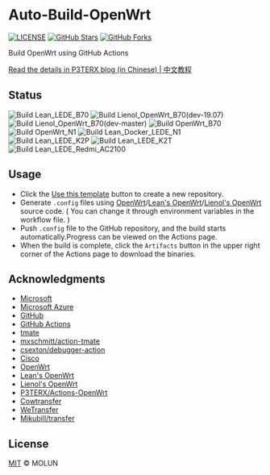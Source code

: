 # Auto-Build-OpenWrt

[![LICENSE](https://img.shields.io/github/license/mashape/apistatus.svg?style=flat-square&label=LICENSE)](https://github.com/molun/Auto-Build-OpenWrt/blob/master/LICENSE)
[![GitHub Stars](https://img.shields.io/github/stars/P3TERX/Actions-OpenWrt.svg?style=flat-square&label=Stars&logo=github)](https://github.com/P3TERX/Actions-OpenWrt/stargazers)
[![GitHub Forks](https://img.shields.io/github/forks/P3TERX/Actions-OpenWrt.svg?style=flat-square&label=Forks&logo=github)](https://github.com/P3TERX/Actions-OpenWrt/fork)

Build OpenWrt using GitHub Actions

[Read the details in P3TERX blog (in Chinese) | 中文教程](https://p3terx.com/archives/build-openwrt-with-github-actions.html)

## Status

![Build Lean_LEDE_B70](https://github.com/molun/Auto-Build-OpenWrt/workflows/Build%20Lean_LEDE_B70/badge.svg)
![Build Lienol_OpenWrt_B70(dev-19.07)](https://github.com/molun/Auto-Build-OpenWrt/workflows/Build%20Lienol_OpenWrt_B70(dev-19.07)/badge.svg)
![Build Lienol_OpenWrt_B70(dev-master)](https://github.com/molun/Auto-Build-OpenWrt/workflows/Build%20Lienol_OpenWrt_B70(dev-master)/badge.svg)
![Build OpenWrt_B70](https://github.com/molun/Auto-Build-OpenWrt/workflows/Build%20OpenWrt_B70/badge.svg)
![Build OpenWrt_N1](https://github.com/molun/Auto-Build-OpenWrt/workflows/Build%20OpenWrt_N1/badge.svg)
![Build Lean_Docker_LEDE_N1](https://github.com/molun/Auto-Build-OpenWrt/workflows/Build%20Lean_Docker_LEDE_N1/badge.svg)
![Build Lean_LEDE_K2P](https://github.com/molun/Auto-Build-OpenWrt/workflows/Build%20Lean_LEDE_K2P/badge.svg)
![Build Lean_LEDE_K2T](https://github.com/molun/Auto-Build-OpenWrt/workflows/Build%20Lean_LEDE_K2T/badge.svg)
![Build Lean_LEDE_Redmi_AC2100](https://github.com/molun/Auto-Build-OpenWrt/workflows/Build%20Lean_LEDE_Redmi_AC2100/badge.svg)

## Usage

- Click the [Use this template](https://github.com/molun/Auto-Build-OpenWrt/generate) button to create a new repository.
- Generate `.config` files using [OpenWrt](https://github.com/openwrt/openwrt)/[Lean's OpenWrt](https://github.com/coolsnowwolf/lede)/[Lienol's OpenWrt](https://github.com/Lienol/openwrt) source code. ( You can change it through environment variables in the workflow file. )
- Push `.config` file to the GitHub repository, and the build starts automatically.Progress can be viewed on the Actions page.
- When the build is complete, click the `Artifacts` button in the upper right corner of the Actions page to download the binaries.

## Acknowledgments

- [Microsoft](https://www.microsoft.com)
- [Microsoft Azure](https://azure.microsoft.com)
- [GitHub](https://github.com)
- [GitHub Actions](https://github.com/features/actions)
- [tmate](https://github.com/tmate-io/tmate)
- [mxschmitt/action-tmate](https://github.com/mxschmitt/action-tmate)
- [csexton/debugger-action](https://github.com/csexton/debugger-action)
- [Cisco](https://www.cisco.com/)
- [OpenWrt](https://github.com/openwrt/openwrt)
- [Lean's OpenWrt](https://github.com/coolsnowwolf/lede)
- [Lienol's OpenWrt](https://github.com/Lienol/openwrt)
- [P3TERX/Actions-OpenWrt](https://github.com/P3TERX/Actions-OpenWrt)
- [Cowtransfer](https://cowtransfer.com)
- [WeTransfer](https://wetransfer.com/)
- [Mikubill/transfer](https://github.com/Mikubill/transfer)

## License

[MIT](https://github.com/molun/Auto-Build-OpenWrt/blob/master/LICENSE) © MOLUN